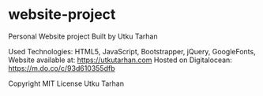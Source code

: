 # website-project
Personal Website project
Built by Utku Tarhan

Used Technologies: HTML5, JavaScript, Bootstrapper, jQuery, GoogleFonts,
Website available at: https://utkutarhan.com
Hosted on Digitalocean: https://m.do.co/c/93d610355dfb


Copyright MIT License Utku Tarhan

